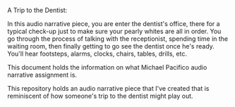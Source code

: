 A Trip to the Dentist:

In this audio narrative piece, you are enter the dentist's office, there for a typical check-up just to make sure your pearly whites are all in order. 
You go through the process of talking with the receptionist, spending time in the waiting room, then finally getting to go see the dentist once he's ready.
You'll hear footsteps, alarms, clocks, chairs, tables, drills, etc.


This document holds the information on what Michael Pacifico audio narrative assignment is.

This repository holds an audio narrative piece that I've created that is reminiscent of how someone's trip to the dentist might play out.
